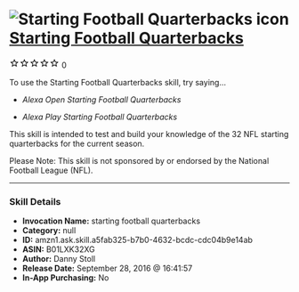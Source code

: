 # &nbsp;<img src="skill_icon" alt="Starting Football Quarterbacks icon" width="36"> [Starting Football Quarterbacks](http://alexa.amazon.com/#skills/amzn1.ask.skill.a5fab325-b7b0-4632-bcdc-cdc04b9e14ab)
![0 stars](../../images/ic_star_border_black_18dp_1x.png)![0 stars](../../images/ic_star_border_black_18dp_1x.png)![0 stars](../../images/ic_star_border_black_18dp_1x.png)![0 stars](../../images/ic_star_border_black_18dp_1x.png)![0 stars](../../images/ic_star_border_black_18dp_1x.png) 0

To use the Starting Football Quarterbacks skill, try saying...

* *Alexa Open Starting Football Quarterbacks*

* *Alexa Play Starting Football Quarterbacks*

This skill is intended to test and build your knowledge of the 32 NFL starting quarterbacks for the current season.

Please Note: This skill is not sponsored by or endorsed by the National Football League (NFL).

***

### Skill Details

* **Invocation Name:** starting football quarterbacks
* **Category:** null
* **ID:** amzn1.ask.skill.a5fab325-b7b0-4632-bcdc-cdc04b9e14ab
* **ASIN:** B01LXK32XG
* **Author:** Danny Stoll
* **Release Date:** September 28, 2016 @ 16:41:57
* **In-App Purchasing:** No
